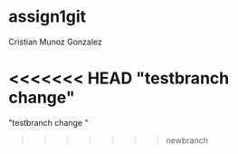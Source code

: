 # assign1git
Cristian Munoz Gonzalez


<<<<<<< HEAD
"testbranch change"
=======
"testbranch change " 
>>>>>>> newbranch
